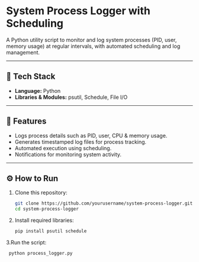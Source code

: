 
# System Process Logger with Scheduling

A Python utility script to monitor and log system processes (PID, user, memory usage) at regular intervals, with automated scheduling and log management.

---

## 🚀 Tech Stack
- **Language:** Python  
- **Libraries & Modules:** psutil, Schedule, File I/O  

---

## 🔑 Features
- Logs process details such as PID, user, CPU & memory usage.  
- Generates timestamped log files for process tracking.  
- Automated execution using scheduling.  
- Notifications for monitoring system activity.  

---

## ⚙️ How to Run
1. Clone this repository:
   ```bash
   git clone https://github.com/yourusername/system-process-logger.git
   cd system-process-logger

2. Install required libraries:
   ```bash
   pip install psutil schedule

3.Run the script:
   ```bash
    python process_logger.py
